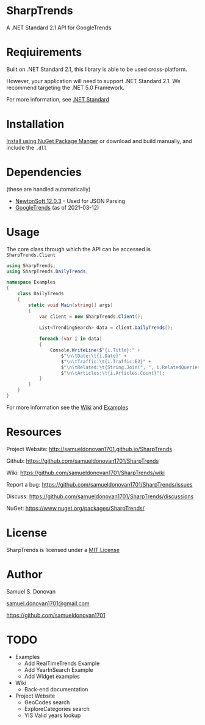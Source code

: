 # SharpTrends
A .NET Standard 2.1 API for GoogleTrends

# Reqiuirements
Built on .NET Standard 2.1, this library is able to be used cross-platform. 

However, your application will need to support .NET Standard 2.1. We recommend targeting the .NET 5.0 Framework. 

For more information, see [.NET Standard](https://docs.microsoft.com/en-us/dotnet/standard/net-standard)

# Installation
[Install using NuGet Package Manger](https://docs.microsoft.com/en-us/nuget/quickstart/install-and-use-a-package-in-visual-studio) or download and build manually, and include the `.dll`


# Dependencies
(these are handled automatically)
- [NewtonSoft 12.0.3](https://www.newtonsoft.com/json) - Used for JSON Parsing
- [GoogleTrends](https://trends.google.com/trends/) (as of 2021-03-12)

# Usage
The core class through which the API can be accessed is `SharpTrends.Client`
```csharp
using SharpTrends;
using SharpTrends.DailyTrends;

namespace Examples
{
    class DailyTrends 
    {         
        static void Main(string[] args)
        {
            var client = new SharpTrends.Client();

            List<TrendingSearch> data = client.DailyTrends();
            
            foreach (var i in data)
            {
                Console.WriteLine($"{i.Title}:" +
                    $"\n\tDate:\t{i.Date}" +
                    $"\n\tTraffic:\t{i.Traffic:E2}" +
                    $"\n\tRelated:\t{String.Join(", ", i.RelatedQueries)}" +
                    $"\n\tArticles:\t{i.Articles.Count}");
            }
        }
    }
}
```

For more information see the [Wiki](https://github.com/samueldonovan1701/SharpTrends/wiki) and [Examples](https://github.com/samueldonovan1701/SharpTrends/edit/main/Examples/)

# Resources

Project Website: http://samueldonovan1701.github.io/SharpTrends

Github: https://github.com/samueldonovan1701/SharpTrends

Wiki: https://github.com/samueldonovan1701/SharpTrends/wiki

Report a bug: https://github.com/samueldonovan1701/SharpTrends/issues

Discuss: https://github.com/samueldonovan1701/SharpTrends/discussions

NuGet: https://www.nuget.org/packages/SharpTrends/


# License
SharpTrends is licensed under a [MIT License](https://github.com/samueldonovan1701/SharpTrends/edit/main/LICENSE.txt)

# Author
Samuel S. Donovan

samuel.donovan1701@gmail.com

https://github.com/samueldonovan1701


# TODO
- Examples
  - Add RealTimeTrends Example
  - Add YearInSearch Example
  - Add Widget examples
- Wiki
	- Back-end documentation
- Project Website
	- GeoCodes search
	- ExploreCategories search
	- YIS Valid years lookup